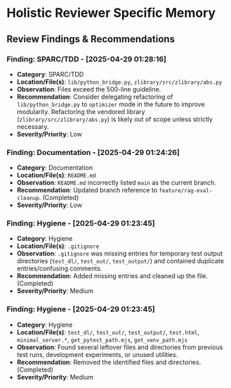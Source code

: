 # Holistic Reviewer Specific Memory
<!-- Entries below should be added reverse chronologically (newest first) -->
## Review Findings & Recommendations

### Finding: SPARC/TDD - [2025-04-29 01:28:16]
- **Category**: SPARC/TDD
- **Location/File(s)**: `lib/python_bridge.py`, `zlibrary/src/zlibrary/abs.py`
- **Observation**: Files exceed the 500-line guideline.
- **Recommendation**: Consider delegating refactoring of `lib/python_bridge.py` to `optimizer` mode in the future to improve modularity. Refactoring the vendored library (`zlibrary/src/zlibrary/abs.py`) is likely out of scope unless strictly necessary.
- **Severity/Priority**: Low

### Finding: Documentation - [2025-04-29 01:24:26]
- **Category**: Documentation
- **Location/File(s)**: `README.md`
- **Observation**: `README.md` incorrectly listed `main` as the current branch.
- **Recommendation**: Updated branch reference to `feature/rag-eval-cleanup`. (Completed)
- **Severity/Priority**: Low

### Finding: Hygiene - [2025-04-29 01:23:45]
- **Category**: Hygiene
- **Location/File(s)**: `.gitignore`
- **Observation**: `.gitignore` was missing entries for temporary test output directories (`test_dl/`, `test_out/`, `test_output/`) and contained duplicate entries/confusing comments.
- **Recommendation**: Added missing entries and cleaned up the file. (Completed)
- **Severity/Priority**: Medium

### Finding: Hygiene - [2025-04-29 01:23:45]
- **Category**: Hygiene
- **Location/File(s)**: `test_dl/`, `test_out/`, `test_output/`, `test.html`, `minimal_server.*`, `get_pytest_path.mjs`, `get_venv_path.mjs`
- **Observation**: Found several leftover files and directories from previous test runs, development experiments, or unused utilities.
- **Recommendation**: Removed the identified files and directories. (Completed)
- **Severity/Priority**: Medium